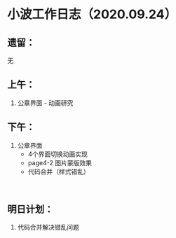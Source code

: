 # 小波工作日志（2020.09.24）

## 遗留：

无
<br/>


## 上午：
1. 公章界面 - 动画研究


## 下午：
1. 公章界面
    * 4个界面切换动画实现
    * page4-2 图片蒙版效果
    * 代码合并（样式错乱）

   

<br/>  

## 明日计划：
1. 代码合并解决错乱问题